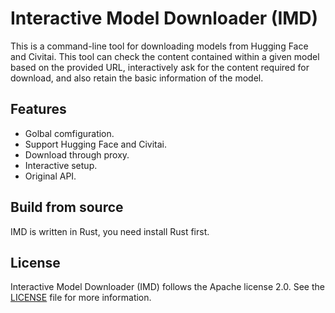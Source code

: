 # Interactive Model Downloader (IMD)

This is a command-line tool for downloading models from Hugging Face and Civitai. This tool can check the content contained within a given model based on the provided URL, interactively ask for the content required for download, and also retain the basic information of the model.

## Features

- Golbal comfiguration.
- Support Hugging Face and Civitai.
- Download through proxy.
- Interactive setup.
- Original API.

## Build from source

IMD is written in Rust, you need install Rust first.

## License

Interactive Model Downloader (IMD) follows the Apache license 2.0. See the [LICENSE](LICENSE) file for more information.
